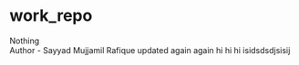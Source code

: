# work_repo
Nothing
<br>
Author - Sayyad Mujjamil Rafique 
updated again again hi hi hi 
isidsdsdjsisij
